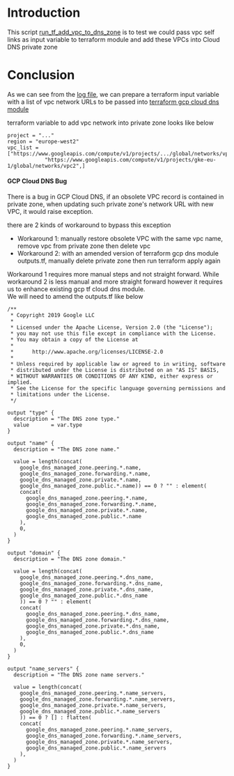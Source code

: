 # Introduction
This script [run_tf_add_vpc_to_dns_zone](run_tf_add_vpc_to_dns_zone.sh) is to test 
we could pass vpc self links as input variable to terraform module and add these VPCs
into Cloud DNS private zone

# Conclusion
As we can see from the [log file](run_tf_add_vpc_to_dns_zone.log), 
we can prepare a terraform input variable with a list of vpc network URLs to be passed into [terraform gcp cloud dns module](https://registry.terraform.io/modules/terraform-google-modules/cloud-dns/google/latest) <br/>

terraform variable to add vpc network into private zone looks like below 
```
project = "..."
region = "europe-west2"
vpc_list = ["https://www.googleapis.com/compute/v1/projects/.../global/networks/vpc1",
            "https://www.googleapis.com/compute/v1/projects/gke-eu-1/global/networks/vpc2",]
```

#### GCP Cloud DNS Bug
There is a bug in GCP Cloud DNS, if an obsolete VPC record is contained in private zone, 
when updating such private zone's network URL with new VPC, 
it would raise exception. <br/>

there are 2 kinds of workaround to bypass this exception
* Workaround 1: manually restore obsolete VPC with the same vpc name, remove vpc from private zone then delete vpc
* Workaround 2: with an amended version of terraform gcp dns module outputs.tf, manually delete private zone then run terraform apply again

Workaround 1 requires more manual steps and not straight forward.
While workaround 2 is less manual and more straight forward 
however it requires us to enhance existing gcp tf cloud dns module. <br/>
We will need to amend the outputs.tf like below
```
/**
 * Copyright 2019 Google LLC
 *
 * Licensed under the Apache License, Version 2.0 (the "License");
 * you may not use this file except in compliance with the License.
 * You may obtain a copy of the License at
 *
 *      http://www.apache.org/licenses/LICENSE-2.0
 *
 * Unless required by applicable law or agreed to in writing, software
 * distributed under the License is distributed on an "AS IS" BASIS,
 * WITHOUT WARRANTIES OR CONDITIONS OF ANY KIND, either express or implied.
 * See the License for the specific language governing permissions and
 * limitations under the License.
 */

output "type" {
  description = "The DNS zone type."
  value       = var.type
}

output "name" {
  description = "The DNS zone name."

  value = length(concat(
    google_dns_managed_zone.peering.*.name,
    google_dns_managed_zone.forwarding.*.name,
    google_dns_managed_zone.private.*.name,
    google_dns_managed_zone.public.*.name)) == 0 ? "" : element(
    concat(
      google_dns_managed_zone.peering.*.name,
      google_dns_managed_zone.forwarding.*.name,
      google_dns_managed_zone.private.*.name,
      google_dns_managed_zone.public.*.name
    ),
    0,
  )
}

output "domain" {
  description = "The DNS zone domain."

  value = length(concat(
    google_dns_managed_zone.peering.*.dns_name,
    google_dns_managed_zone.forwarding.*.dns_name,
    google_dns_managed_zone.private.*.dns_name,
    google_dns_managed_zone.public.*.dns_name
    )) == 0 ? "" : element(
    concat(
      google_dns_managed_zone.peering.*.dns_name,
      google_dns_managed_zone.forwarding.*.dns_name,
      google_dns_managed_zone.private.*.dns_name,
      google_dns_managed_zone.public.*.dns_name
    ),
    0,
  )
}

output "name_servers" {
  description = "The DNS zone name servers."

  value = length(concat(
    google_dns_managed_zone.peering.*.name_servers,
    google_dns_managed_zone.forwarding.*.name_servers,
    google_dns_managed_zone.private.*.name_servers,
    google_dns_managed_zone.public.*.name_servers
    )) == 0 ? [] : flatten(
    concat(
      google_dns_managed_zone.peering.*.name_servers,
      google_dns_managed_zone.forwarding.*.name_servers,
      google_dns_managed_zone.private.*.name_servers,
      google_dns_managed_zone.public.*.name_servers
    ),
  )
}
```